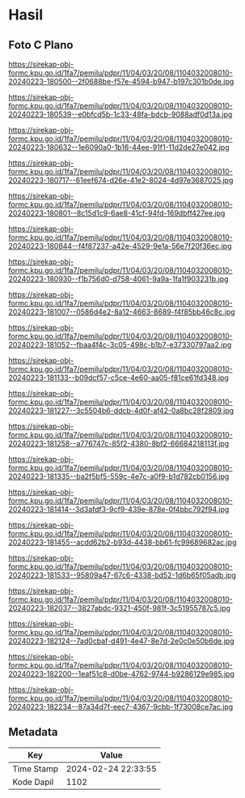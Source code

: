 # Hasil

## Foto C Plano

https://sirekap-obj-formc.kpu.go.id/1fa7/pemilu/pdpr/11/04/03/20/08/1104032008010-20240223-180500--2f0688be-f57e-4594-b947-b197c301b0de.jpg

https://sirekap-obj-formc.kpu.go.id/1fa7/pemilu/pdpr/11/04/03/20/08/1104032008010-20240223-180539--e0bfcd5b-1c33-48fa-bdcb-9088adf0d13a.jpg

https://sirekap-obj-formc.kpu.go.id/1fa7/pemilu/pdpr/11/04/03/20/08/1104032008010-20240223-180632--1e6090a0-1b16-44ee-91f1-11d2de27e042.jpg

https://sirekap-obj-formc.kpu.go.id/1fa7/pemilu/pdpr/11/04/03/20/08/1104032008010-20240223-180717--61eef674-d26e-41e2-8024-4d97e3687025.jpg

https://sirekap-obj-formc.kpu.go.id/1fa7/pemilu/pdpr/11/04/03/20/08/1104032008010-20240223-180801--8c15d1c9-6ae8-41cf-94fd-169dbff427ee.jpg

https://sirekap-obj-formc.kpu.go.id/1fa7/pemilu/pdpr/11/04/03/20/08/1104032008010-20240223-180844--f4f87237-a42e-4529-9e1a-56e7f20f36ec.jpg

https://sirekap-obj-formc.kpu.go.id/1fa7/pemilu/pdpr/11/04/03/20/08/1104032008010-20240223-180930--f1b756d0-d758-4061-9a9a-1fa1f903231b.jpg

https://sirekap-obj-formc.kpu.go.id/1fa7/pemilu/pdpr/11/04/03/20/08/1104032008010-20240223-181007--0586d4e2-8a12-4663-8689-f4f85bb46c8c.jpg

https://sirekap-obj-formc.kpu.go.id/1fa7/pemilu/pdpr/11/04/03/20/08/1104032008010-20240223-181052--fbaa4f4c-3c05-498c-b1b7-e37330797aa2.jpg

https://sirekap-obj-formc.kpu.go.id/1fa7/pemilu/pdpr/11/04/03/20/08/1104032008010-20240223-181133--b09dcf57-c5ce-4e60-aa05-f81ce61fd348.jpg

https://sirekap-obj-formc.kpu.go.id/1fa7/pemilu/pdpr/11/04/03/20/08/1104032008010-20240223-181227--3c5504b6-ddcb-4d0f-af42-0a8bc28f2809.jpg

https://sirekap-obj-formc.kpu.go.id/1fa7/pemilu/pdpr/11/04/03/20/08/1104032008010-20240223-181258--a776747c-85f2-4380-8bf2-66684218113f.jpg

https://sirekap-obj-formc.kpu.go.id/1fa7/pemilu/pdpr/11/04/03/20/08/1104032008010-20240223-181335--ba2f5bf5-559c-4e7c-a0f9-b1d782cb0156.jpg

https://sirekap-obj-formc.kpu.go.id/1fa7/pemilu/pdpr/11/04/03/20/08/1104032008010-20240223-181414--3d3afdf3-9cf9-439e-878e-0f4bbc792f94.jpg

https://sirekap-obj-formc.kpu.go.id/1fa7/pemilu/pdpr/11/04/03/20/08/1104032008010-20240223-181455--acdd62b2-b93d-4438-bb61-fc99689682ac.jpg

https://sirekap-obj-formc.kpu.go.id/1fa7/pemilu/pdpr/11/04/03/20/08/1104032008010-20240223-181533--95809a47-67c6-4338-bd52-1d6b65f05adb.jpg

https://sirekap-obj-formc.kpu.go.id/1fa7/pemilu/pdpr/11/04/03/20/08/1104032008010-20240223-182037--3827abdc-9321-450f-981f-3c51955787c5.jpg

https://sirekap-obj-formc.kpu.go.id/1fa7/pemilu/pdpr/11/04/03/20/08/1104032008010-20240223-182124--7ad0cbaf-d491-4e47-8e7d-2e0c0e50b6de.jpg

https://sirekap-obj-formc.kpu.go.id/1fa7/pemilu/pdpr/11/04/03/20/08/1104032008010-20240223-182200--1eaf51c8-d0be-4762-9744-b9286129e985.jpg

https://sirekap-obj-formc.kpu.go.id/1fa7/pemilu/pdpr/11/04/03/20/08/1104032008010-20240223-182234--87a34d7f-eec7-4367-9cbb-1f73008ce7ac.jpg


## Metadata

| Key        | Value               |
| ---------- | ------------------- |
| Time Stamp | 2024-02-24 22:33:55 |
| Kode Dapil | 1102                |



